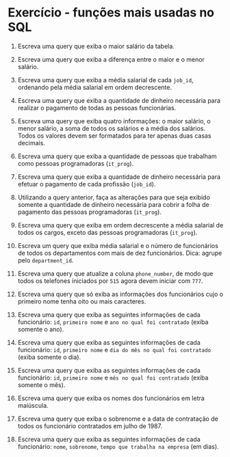 # Exercício - funções mais usadas no SQL


1. Escreva uma query que exiba o maior salário da tabela.

2. Escreva uma query que exiba a diferença entre o maior e o menor salário.

3. Escreva uma query que exiba a média salarial de cada `job_id`, ordenando pela média salarial em ordem decrescente.

4. Escreva uma query que exiba a quantidade de dinheiro necessária para realizar o pagamento de todas as pessoas funcionárias.

5. Escreva uma query que exiba quatro informações: o maior salário, o menor salário, a soma de todos os salários e a média dos salários. Todos os valores devem ser formatados para ter apenas duas casas decimais.

6. Escreva uma query que exiba a quantidade de pessoas que trabalham como pessoas programadoras (`it_prog`).

7. Escreva uma query que exiba a quantidade de dinheiro necessária para efetuar o pagamento de cada profissão (`job_id`).

8. Utilizando a query anterior, faça as alterações para que seja exibido somente a quantidade de dinheiro necessária para cobrir a folha de pagamento das pessoas programadoras (`it_prog`).

9. Escreva uma query que exiba em ordem decrescente a média salarial de todos os cargos, exceto das pessoas programadoras (`it_prog`).

10. Escreva um query que exiba média salarial e o número de funcionários de todos os departamentos com mais de dez funcionários. Dica: agrupe pelo `department_id`.

11. Escreva uma query que atualize a coluna `phone_number`, de modo que todos os telefones iniciados por `515` agora devem iniciar com `777`.

12. Escreva uma query que só exiba as informações dos funcionários cujo o primeiro nome tenha oito ou mais caracteres.

13. Escreva uma query que exiba as seguintes informações de cada funcionário: `id`, `primeiro nome` e `ano no qual foi contratado` (exiba somente o ano).

14. Escreva uma query que exiba as seguintes informações de cada funcionário: `id`, `primeiro nome` e `dia do mês no qual foi contratado` (exiba somente o dia).

15. Escreva uma query que exiba as seguintes informações de cada funcionário: `id`, `primeiro nome` e `mês no qual foi contratado` (exiba somente o mês).

16. Escreva uma query que exiba os nomes dos funcionários em letra maiúscula.

17. Escreva uma query que exiba o sobrenome e a data de contratação de todos os funcionário contratados em julho de 1987.

18. Escreva uma query que exiba as seguintes informações de cada funcionário: `nome`, `sobrenome`, `tempo que trabalha na empresa` (em dias).